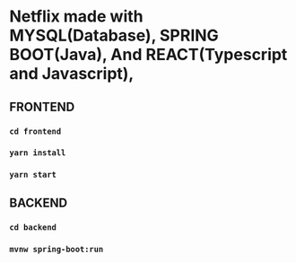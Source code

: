 # Netflix  made with   MYSQL(Database), SPRING BOOT(Java), And REACT(Typescript and Javascript),

## FRONTEND

### `cd frontend`

### `yarn install`

### `yarn start`

## BACKEND

### `cd backend`

### `mvnw spring-boot:run`
